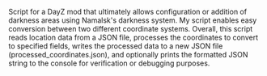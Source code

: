 Script for a DayZ mod that ultimately allows configuration or addition of darkness areas using Namalsk's darkness system.
My script enables easy conversion between two different coordinate systems.
Overall, this script reads location data from a JSON file, processes the coordinates to convert to specified fields, writes the processed data to a new JSON file (processed_coordinates.json), and optionally prints the formatted JSON string to the console for verification or debugging purposes.
